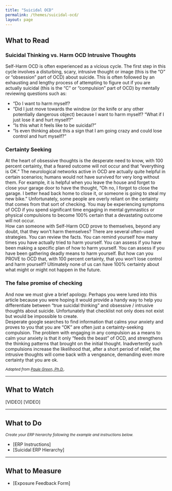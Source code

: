 ```yaml
---
title: "Suicidal OCD"
permalink: /themes/suicidal-ocd/
layout: page
---
```

## What to Read
### Suicidal Thinking vs. Harm OCD Intrusive Thoughts
Self-Harm OCD is often experienced as a vicious cycle. The first step in this cycle involves a disturbing, scary, intrusive thought or image (this is the “O” or “obsession” part of OCD) about suicide. This is often followed by an exhausting and lengthy process of attempting to figure out if you are actually suicidal (this is the “C” or “compulsion” part of OCD) by mentally reviewing questions such as:
- “Do I want to harm myself?
- “Did I just move towards the window (or the knife or any other potentially dangerous object) because I want to harm myself?   “What if I just lose it and hurt myself?”
- “Is this what it feels like to be suicidal?”
- “Is even thinking about this a sign that I am going crazy and could lose control and hurt myself?”

### Certainty Seeking
At the heart of obsessive thoughts is the desperate need to know, with 100 percent certainty, that a feared outcome will not occur and that “everything is OK.” The neurological networks active in OCD are actually quite helpful in certain scenarios; humans would not have survived for very long without them.  For example, it is helpful when you leave the house and forget to close your garage door to have the thought, “Oh no, I forgot to close the garage. I better head back home to close it, or someone is going to steal my new bike.” Unfortunately, some people are overly reliant on the certainty that comes from that sort of checking. You may be experiencing symptoms of OCD if you spend significant time engaging in mental gymnastics or physical compulsions to become 100% certain that a devastating outcome will not occur.
<br/>How can someone with Self-Harm OCD prove to themselves, beyond any doubt, that they won’t harm themselves?  There are several often-used strategies. You can review the facts. You can remind yourself how many times you have actually tried to harm yourself.  You can assess if you have been making a specific plan of how to harm yourself. You can assess if you have been gathering deadly means to harm yourself.  But how can you PROVE to OCD that, with 100 percent certainty, that you won’t lose control and harm yourself? Ultimately none of us can have 100% certainty about what might or might not happen in the future.

### The false promise of checking
And now we must give a brief apology. Perhaps you were lured into this article because you were hoping it would provide a handy way to help you differentiate between “true suicidal thinking” and obsessive / intrusive thoughts about suicide. Unfortunately that checklist not only does not exist but would be impossible to create. 
<br/>Desperate google searches to find information that calms your anxiety and proves to you that you are “OK” are often just a certainty-seeking compulsion. The problem with engaging in any compulsion as a means to calm your anxiety is that it only “feeds the beast” of OCD, and strengthens the thinking patterns that brought on the initial thought. Inadvertently such compulsions increase the likelihood that, after a short period of relief, the intrusive thoughts will come back with a vengeance, demanding even more certainty that you are ok.

<sup>*Adapted from <ins>[Paule Green, Ph.D.](https://adaa.org/learn-from-us/from-the-experts/blog-posts/consumer/suicidal-thinking-vs-harm-ocd-intrusive-thoughts)</ins>.*</sup>

- - - -

## What to Watch

[VIDEO]  [VIDEO]

- - - -

## What to Do
<sup>*Create your ERP hierarchy following the example and instructions below.*</sup>

- [ERP Instructions] 
- [Suicidal ERP Hierarchy]

- - - -

## What to Measure

- [Exposure Feedback Form]
